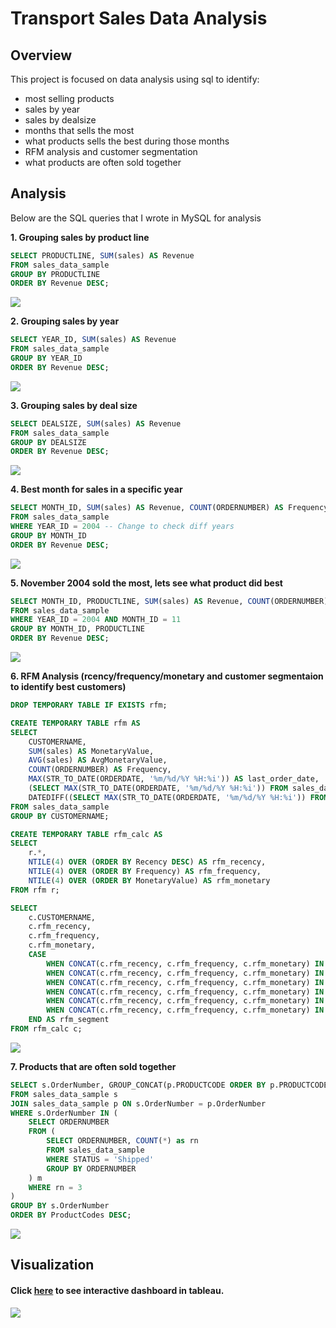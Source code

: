 # Transport Sales Data Analysis

## Overview
This project is focused on data analysis using sql to identify: 
* most selling products
* sales by year
* sales by dealsize
* months that sells the most
* what products sells the best during those months
* RFM analysis and customer segmentation
* what products are often sold together

## Analysis
Below are the SQL queries that I wrote in MySQL for analysis

**1. Grouping sales by product line**
```sql
SELECT PRODUCTLINE, SUM(sales) AS Revenue
FROM sales_data_sample
GROUP BY PRODUCTLINE
ORDER BY Revenue DESC;
```

![](https://github.com/MantasTech/Transport-Sales/blob/main/source_data/image/productline.png)

**2. Grouping sales by year**
```sql
SELECT YEAR_ID, SUM(sales) AS Revenue
FROM sales_data_sample
GROUP BY YEAR_ID
ORDER BY Revenue DESC;
```

![](https://github.com/MantasTech/Transport-Sales/blob/main/source_data/image/year.png)

**3. Grouping sales by deal size**
```sql
SELECT DEALSIZE, SUM(sales) AS Revenue
FROM sales_data_sample
GROUP BY DEALSIZE
ORDER BY Revenue DESC;
```

![](https://github.com/MantasTech/Transport-Sales/blob/main/source_data/image/dealsize.png)

**4. Best month for sales in a specific year**
```sql
SELECT MONTH_ID, SUM(sales) AS Revenue, COUNT(ORDERNUMBER) AS Frequency
FROM sales_data_sample
WHERE YEAR_ID = 2004 -- Change to check diff years
GROUP BY MONTH_ID
ORDER BY Revenue DESC;
```

![](https://github.com/MantasTech/Transport-Sales/blob/main/source_data/image/month.png)

**5. November 2004 sold the most, lets see what product did best**
```sql
SELECT MONTH_ID, PRODUCTLINE, SUM(sales) AS Revenue, COUNT(ORDERNUMBER)
FROM sales_data_sample
WHERE YEAR_ID = 2004 AND MONTH_ID = 11
GROUP BY MONTH_ID, PRODUCTLINE
ORDER BY Revenue DESC;
```

![](https://github.com/MantasTech/Transport-Sales/blob/main/source_data/image/november_sales.png)

**6. RFM Analysis (rcency/frequency/monetary and customer segmentaion to identify best customers)**
```sql
DROP TEMPORARY TABLE IF EXISTS rfm;

CREATE TEMPORARY TABLE rfm AS 
SELECT 
    CUSTOMERNAME, 
    SUM(sales) AS MonetaryValue,
    AVG(sales) AS AvgMonetaryValue,
    COUNT(ORDERNUMBER) AS Frequency,
    MAX(STR_TO_DATE(ORDERDATE, '%m/%d/%Y %H:%i')) AS last_order_date,
    (SELECT MAX(STR_TO_DATE(ORDERDATE, '%m/%d/%Y %H:%i')) FROM sales_data_sample) AS max_order_date,
    DATEDIFF((SELECT MAX(STR_TO_DATE(ORDERDATE, '%m/%d/%Y %H:%i')) FROM sales_data_sample), MAX(STR_TO_DATE(ORDERDATE, '%m/%d/%Y %H:%i'))) AS Recency
FROM sales_data_sample
GROUP BY CUSTOMERNAME;

CREATE TEMPORARY TABLE rfm_calc AS 
SELECT 
    r.*,
    NTILE(4) OVER (ORDER BY Recency DESC) AS rfm_recency,
    NTILE(4) OVER (ORDER BY Frequency) AS rfm_frequency,
    NTILE(4) OVER (ORDER BY MonetaryValue) AS rfm_monetary
FROM rfm r;

SELECT 
    c.CUSTOMERNAME, 
    c.rfm_recency, 
    c.rfm_frequency, 
    c.rfm_monetary,
    CASE 
        WHEN CONCAT(c.rfm_recency, c.rfm_frequency, c.rfm_monetary) IN ('111', '112', '121', '122', '123', '132', '211', '212', '114', '141') THEN 'Lost Customer'
        WHEN CONCAT(c.rfm_recency, c.rfm_frequency, c.rfm_monetary) IN ('133', '134', '143', '244', '334', '343', '344', '144') THEN 'Cannot Lose!'
        WHEN CONCAT(c.rfm_recency, c.rfm_frequency, c.rfm_monetary) IN ('311', '411', '331') THEN 'New Customer'
        WHEN CONCAT(c.rfm_recency, c.rfm_frequency, c.rfm_monetary) IN ('222', '223', '233', '322', '234') THEN 'Potential Churn'
        WHEN CONCAT(c.rfm_recency, c.rfm_frequency, c.rfm_monetary) IN ('323', '333', '321', '422', '332', '432', '423') THEN 'Active Customer'
        WHEN CONCAT(c.rfm_recency, c.rfm_frequency, c.rfm_monetary) IN ('433', '434', '443', '444') THEN 'Top Customer'
    END AS rfm_segment
FROM rfm_calc c;
```

![](https://github.com/MantasTech/Transport-Sales/blob/main/source_data/image/rfm_analysis.png)

**7. Products that are often sold together**
```sql
SELECT s.OrderNumber, GROUP_CONCAT(p.PRODUCTCODE ORDER BY p.PRODUCTCODE SEPARATOR ',') AS ProductCodes
FROM sales_data_sample s
JOIN sales_data_sample p ON s.OrderNumber = p.OrderNumber
WHERE s.OrderNumber IN (
    SELECT ORDERNUMBER
    FROM (
        SELECT ORDERNUMBER, COUNT(*) as rn
        FROM sales_data_sample
        WHERE STATUS = 'Shipped'
        GROUP BY ORDERNUMBER
    ) m
    WHERE rn = 3
)
GROUP BY s.OrderNumber
ORDER BY ProductCodes DESC;
```

![](https://github.com/MantasTech/Transport-Sales/blob/main/source_data/image/sold_together.png)

## Visualization
#### Click [here](https://public.tableau.com/app/profile/mantastech/viz/TransportSalesDashboard_17050113469390/Dashboard3) to see interactive dashboard in tableau.
![](https://github.com/MantasTech/Transport-Sales/blob/main/source_data/image/sales_dashboard.png)




